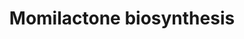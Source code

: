 ---
annotations:
- id: PW:0000251
  parent: classic metabolic pathway
  type: Pathway Ontology
  value: diterpenoid biosynthetic pathway
- id: PW:0001402
  parent: classic metabolic pathway
  type: Pathway Ontology
  value: momilactone biosynthetic pathway
authors:
- Pjaiswal
- Ddigles
- MaintBot
- Egonw
- Finterly
- Eweitz
description: Phytoalexins Momilactone A and B accumulate in rice husks. Both compounds
  act in multiple ways such as (1) growth inhibitors involved in seed dormancy, (2)
  play an important role in the rice plant defense system against pathogens and insects
  and (3) contribute to allelopathy where they inhibit the growth of weeds. They are
  also known to be induced by the jasmonic acid plant growth hormone.
last-edited: 2021-05-21
organisms:
- Oryza sativa
redirect_from:
- /index.php/Pathway:WP2209
- /instance/WP2209
revision: null
schema-jsonld:
- '@context': https://schema.org/
  '@id': https://wikipathways.github.io/pathways/WP2209.html
  '@type': Dataset
  creator:
    '@type': Organization
    name: WikiPathways
  description: Phytoalexins Momilactone A and B accumulate in rice husks. Both compounds
    act in multiple ways such as (1) growth inhibitors involved in seed dormancy,
    (2) play an important role in the rice plant defense system against pathogens
    and insects and (3) contribute to allelopathy where they inhibit the growth of
    weeds. They are also known to be induced by the jasmonic acid plant growth hormone.
  keywords:
  - 3β-Hydroxy-9β-pimara-7,15-diene-19,6β-olide
  - 9-beta-primara-7,15-diene
  - Catalyst reactions
  - Geranylgeranyl Diphosphate
  - Geranylgeranyl diphosphate biosynthesis II (plastidic)
  - LOC_OS04G10010.1
  - LOC_Os04g09900.1
  - LOC_Os04g09920
  - LOC_Os04g10060.1
  - LOC_Os04g10160
  - LOC_Os04g54474 (OsTGAP1)
  - Momilactone A
  - Momilactone B
  - Oryzalexin S biosynthesis
  - Syn-copalyl Diphosphate
  - Upregulation of gene expression
  license: CC0
  name: Momilactone biosynthesis
seo: CreativeWork
title: Momilactone biosynthesis
wpid: WP2209
---